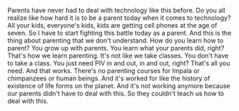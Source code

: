  Parents have never had to deal with technology like this before. Do you all realize like how hard it is to be a parent today when it comes to technology? All your kids, everyone's kids, kids are getting cell phones at the age of seven. So I have to start fighting this battle today as a parent. And this is the thing about parenting that we don't understand. How do you learn how to parent? You grow up with parents. You learn what your parents did, right? That's how we learn parenting. It's not like we take classes. You don't have to take a class. You just need PIV in and out, in and out, right? That's all you need. And that works. There's no parenting courses for Impala or chimpanzees or human beings. And it's worked for like the history of existence of life forms on the planet. And it's not working anymore because our parents didn't have to deal with this. So they couldn't teach us how to deal with this.
